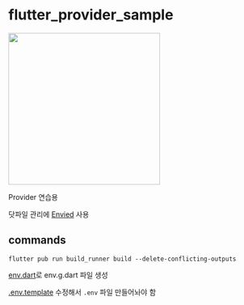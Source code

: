 # flutter_provider_sample

<img src="https://user-images.githubusercontent.com/11611397/214352827-68f29f4d-0bd1-42c0-80df-83aad7a2fc0c.png" width="300">

Provider 연습용

닷파일 관리에 [Envied](https://pub.dev/packages/envied) 사용

## commands

```shell
flutter pub run build_runner build --delete-conflicting-outputs
```
[env.dart](lib/env.dart)로 env.g.dart 파일 생성

[.env.template](lib/.env.template) 수정해서 `.env` 파일 만들어놔야 함
